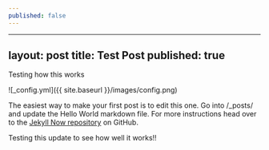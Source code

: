 ```yaml
---
published: false
---
```

---
layout: post
title: Test Post
published: true
---

Testing how this works

![_config.yml]({{ site.baseurl }}/images/config.png)

The easiest way to make your first post is to edit this one. Go into /_posts/ and update the Hello World markdown file. For more instructions head over to the [Jekyll Now repository](https://github.com/barryclark/jekyll-now) on GitHub.

Testing this update to see how well it works!!

